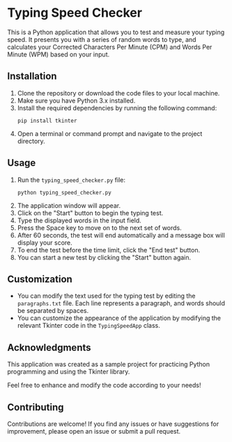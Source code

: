 

# Typing Speed Checker

This is a Python application that allows you to test and measure your typing speed. It presents you with a series of random words to type, and calculates your Corrected Characters Per Minute (CPM) and Words Per Minute (WPM) based on your input.

## Installation

1. Clone the repository or download the code files to your local machine.
2. Make sure you have Python 3.x installed.
3. Install the required dependencies by running the following command:
   ````
   pip install tkinter
4. Open a terminal or command prompt and navigate to the project directory.

## Usage

1. Run the `typing_speed_checker.py` file:
   ````
   python typing_speed_checker.py
2. The application window will appear.
3. Click on the "Start" button to begin the typing test.
4. Type the displayed words in the input field.
5. Press the Space key to move on to the next set of words.
6. After 60 seconds, the test will end automatically and a message box will display your score.
7. To end the test before the time limit, click the "End test" button.
8. You can start a new test by clicking the "Start" button again.

## Customization

- You can modify the text used for the typing test by editing the `paragraphs.txt` file. Each line represents a paragraph, and words should be separated by spaces.
- You can customize the appearance of the application by modifying the relevant Tkinter code in the `TypingSpeedApp` class.



## Acknowledgments
This application was created as a sample project for practicing Python programming and using the Tkinter library.

Feel free to enhance and modify the code according to your needs!


## Contributing

Contributions are welcome! If you find any issues or have suggestions for improvement, please open an issue or submit a pull request.